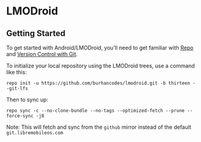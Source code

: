 LMODroid
===========

Getting Started 
---------------

To get started with Android/LMODroid, you'll need to get
familiar with [Repo](https://source.android.com/source/using-repo.html) and [Version Control with Git](https://source.android.com/source/version-control.html).

To initialize your local repository using the LMODroid trees, use a command like this:
```
repo init -u https://github.com/burhancodes/lmodroid.git -b thirteen --git-lfs
```
Then to sync up:
```
repo sync -c --no-clone-bundle --no-tags --optimized-fetch --prune --force-sync -j8
```
Note: This will fetch and sync from the `github` mirror instead of the default `git.libremobileos.com`

